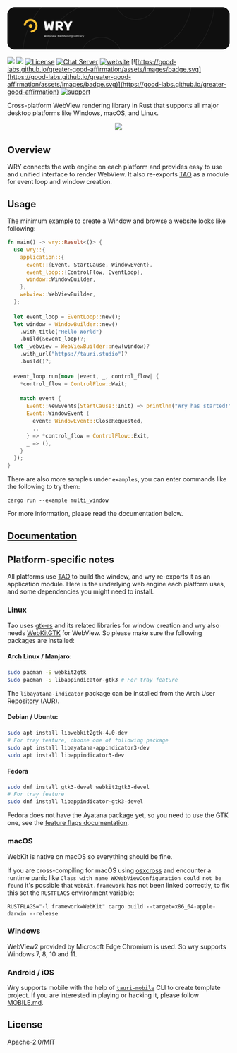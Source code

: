 <img src=".github/splash.png" alt="WRY Webview Rendering library" />

[![](https://img.shields.io/crates/v/wry?style=flat-square)](https://crates.io/crates/wry) [![](https://img.shields.io/docsrs/wry?style=flat-square)](https://docs.rs/wry/)
[![License](https://img.shields.io/badge/License-MIT%20or%20Apache%202-green.svg)](https://opencollective.com/tauri)
[![Chat Server](https://img.shields.io/badge/chat-discord-7289da.svg)](https://discord.gg/SpmNs4S)
[![website](https://img.shields.io/badge/website-tauri.app-purple.svg)](https://tauri.app)
[![https://good-labs.github.io/greater-good-affirmation/assets/images/badge.svg](https://good-labs.github.io/greater-good-affirmation/assets/images/badge.svg)](https://good-labs.github.io/greater-good-affirmation)
[![support](https://img.shields.io/badge/sponsor-Open%20Collective-blue.svg)](https://opencollective.com/tauri)

Cross-platform WebView rendering library in Rust that supports all major desktop platforms like Windows, macOS, and Linux.

<div align="center">
  <a href="https://gfycat.com/needywetelk">
    <img src="https://thumbs.gfycat.com/NeedyWetElk-size_restricted.gif">
  </a>
</div>

## Overview

WRY connects the web engine on each platform and provides easy to use and unified interface to render WebView. It also re-exports [TAO] as a module for event loop and window creation.

[tao]: https://crates.io/crates/tao

## Usage

The minimum example to create a Window and browse a website looks like following:

```rust
fn main() -> wry::Result<()> {
  use wry::{
    application::{
      event::{Event, StartCause, WindowEvent},
      event_loop::{ControlFlow, EventLoop},
      window::WindowBuilder,
    },
    webview::WebViewBuilder,
  };

  let event_loop = EventLoop::new();
  let window = WindowBuilder::new()
    .with_title("Hello World")
    .build(&event_loop)?;
  let _webview = WebViewBuilder::new(window)?
    .with_url("https://tauri.studio")?
    .build()?;

  event_loop.run(move |event, _, control_flow| {
    *control_flow = ControlFlow::Wait;

    match event {
      Event::NewEvents(StartCause::Init) => println!("Wry has started!"),
      Event::WindowEvent {
        event: WindowEvent::CloseRequested,
        ..
      } => *control_flow = ControlFlow::Exit,
      _ => (),
    }
  });
}
```

There are also more samples under `examples`, you can enter commands like the following to try them:

```
cargo run --example multi_window
```

For more information, please read the documentation below.

## [Documentation](https://docs.rs/wry)

## Platform-specific notes

All platforms use [TAO](https://github.com/tauri-apps/tao) to build the window, and wry re-exports it as an application module. Here is the underlying web engine each platform uses, and some dependencies you might need to install.

### Linux

Tao uses [gtk-rs](https://gtk-rs.org/) and its related libraries for window creation and wry also needs [WebKitGTK](https://webkitgtk.org/) for WebView. So please make sure the following packages are installed:

#### Arch Linux / Manjaro:

```bash
sudo pacman -S webkit2gtk
sudo pacman -S libappindicator-gtk3 # For tray feature
```

The `libayatana-indicator` package can be installed from the Arch User Repository (AUR).

#### Debian / Ubuntu:

```bash
sudo apt install libwebkit2gtk-4.0-dev
# For tray feature, choose one of following package
sudo apt install libayatana-appindicator3-dev
sudo apt install libappindicator3-dev
```

#### Fedora

```bash
sudo dnf install gtk3-devel webkit2gtk3-devel
# For tray feature
sudo dnf install libappindicator-gtk3-devel
```

Fedora does not have the Ayatana package yet, so you need to use the GTK one, see the [feature flags documentation](https://docs.rs/wry/latest/wry/#feature-flags).

### macOS

WebKit is native on macOS so everything should be fine.

If you are cross-compiling for macOS using [osxcross](https://github.com/tpoechtrager/osxcross) and encounter a runtime panic like `Class with name WKWebViewConfiguration could not be found` it's possible that `WebKit.framework` has not been linked correctly, to fix this set the `RUSTFLAGS` environment variable:

```
RUSTFLAGS="-l framework=WebKit" cargo build --target=x86_64-apple-darwin --release
```

### Windows

WebView2 provided by Microsoft Edge Chromium is used. So wry supports Windows 7, 8, 10 and 11.

### Android / iOS

Wry supports mobile with the help of  [`tauri-mobile`](https://github.com/tauri-apps/tauri-mobile) CLI to create template project. If you are interested in playing or hacking it, please follow [MOBILE.md](MOBILE.md).

## License

Apache-2.0/MIT
